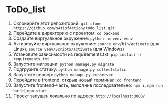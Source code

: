 # ToDo_list

1. Склонирйте этот репозиторий: `git clone https://github.com/s4tisf4ction/todo_list.git`
2. Перейдите в директорию с проектом: `cd backend`
3. Создайте виртуальное окружение: `python -m venv venv`
4. Активируйте виртуальное окружение: `source env/bin/activate` (для Linux), `source venv/Scripts/activate` (для Windows)
5. Установите зависимости из requirements.txt: `pip install -r requirements.txt`
6. Запустите миграции: `python manage.py migrate`
7. Подгрузите статику: `python manage.py collectstatic`
7. Запустите сервер: `python manage.py runserver`
8. Перейдите в frontend, открыв новый терминал: `cd frontend`
9. Запустите frontend-часть, выполнив последовательно: `npm i`, `npm run build`, `npm start`
10. Проект запущен локально по адресу: `http://localhost:3000/`


